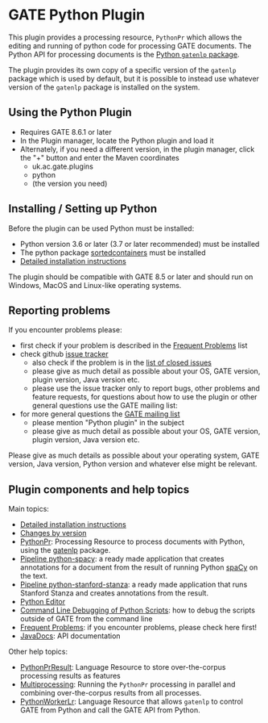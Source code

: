 # GATE Python Plugin

This plugin provides a processing resource, `PythonPr` which allows the editing and running of python code for processing
GATE documents. The Python API for processing documents is the [Python `gatenlp` package](https://gatenlp.github.io/python-gatenlp).

The plugin provides its own copy of a specific version of the `gatenlp` package which is used by default, but it is possible to
instead use whatever version of the `gatenlp` package is installed on the system.

## Using the Python Plugin

* Requires GATE 8.6.1 or later
* In the Plugin manager, locate the Python plugin and load it
* Alternately, if you need a different version, in the plugin manager, click the "+" button and enter the Maven coordinates
  * uk.ac.gate.plugins
  * python
  * (the version you need)

## Installing / Setting up Python

Before the plugin can be used Python must be installed:

* Python version 3.6 or later (3.7 or later recommended)  must be installed
* The python package [sortedcontainers](https://pypi.org/project/sortedcontainers/) must be installed
* [Detailed installation instructions](python-install.md)

The plugin should be compatible with GATE 8.5 or later and
should run on Windows, MacOS and Linux-like operating systems.

## Reporting problems

If you encounter problems please:

* first check if your problem is described in the [Frequent Problems](frequent-problems) list
* check github [issue tracker](https://github.com/GateNLP/gateplugin-Python/issues)
  * also check if the problem is in the [list of closed issues](https://github.com/GateNLP/gateplugin-Python/issues?q=is%3Aissue+is%3Aclosed)
  * please give as much detail as possible about your OS, GATE version, plugin version, Java version etc.
  * please use the issue tracker only to report bugs, other problems and feature requests, for questions about how to use the plugin or other general questions use the GATE mailing list:
* for more general questions the [GATE mailing list](https://groups.io/g/gate-users/topics)
  * please mention "Python plugin" in the subject
  * please give as much detail as possible about your OS, GATE version, plugin version, Java version etc.

Please give as much details as possible about your operating system,
GATE version, Java version, Python version and whatever else might be relevant.

## Plugin components and help topics

Main topics:

* [Detailed installation instructions](python-install.md)
* [Changes by version](changes)
* [PythonPr](PythonPr): Processing Resource to process documents with Python, using the [gatenlp](https://gatenlp.github.io/python-gatenlp/) package.
* [Pipeline python-spacy](pipeline-python-spacy): a ready made application that creates  annotations for a document from the result of running Python   [spaCy](https://spacy.io/) on the text.
* [Pipeline python-stanford-stanza](pipeline-python-stanford-stanza): a ready made application that runs Stanford Stanza and creates annotations from the result.
* [Python Editor](python-editor.md)
* [Command Line Debugging of Python Scripts](debug-scripts): how to debug the scripts   outside of GATE from the command line
* [Frequent Problems](frequent-problems): if you encounter problems, please check here first!
* [JavaDocs](https://javadoc.io/doc/uk.ac.gate.plugins/python): API documentation

Other help topics: 

* [PythonPrResult](PythonPrResult): Language Resource to store over-the-corpus  processing results as features
* [Multiprocessing](multiprocessing): Running the `PythonPr` processing in  parallel and combining over-the-corpus results from all processes.
* [PythonWorkerLr](PythonWorkerLr): Language Resource that allows `gatenlp` to  control GATE from Python and call the GATE API from Python.
